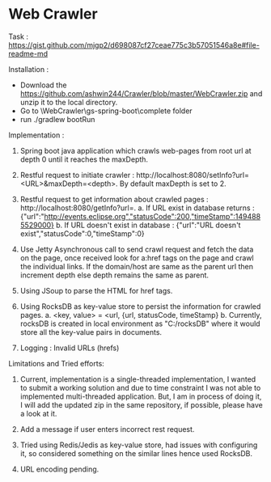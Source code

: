 # Web Crawler
Task : https://gist.github.com/mjgp2/d698087cf27ceae775c3b57051546a8e#file-readme-md

Installation :

 - Download the https://github.com/ashwin244/Crawler/blob/master/WebCrawler.zip and unzip it to the local directory.
 - Go to \WebCrawler\gs-spring-boot\complete folder
 - run ./gradlew bootRun
 
Implementation :

1. Spring boot java application which crawls web-pages from root url at depth 0 until it reaches the maxDepth.

2. Restful request to initiate crawler : http://localhost:8080/setInfo?url=\<URL\>&maxDepth=\<depth\>. By default maxDepth is set to 2.

3. Restful request to get information about crawled pages : http://localhost:8080/getInfo?url=<URL>.
  a. If URL exist in database returns : {"url":"http://events.eclipse.org","statusCode":200,"timeStamp":1494885529000}
  b. If URL doesn't exist in database : {"url":"URL doesn't exist","statusCode":0,"timeStamp":0}

4. Use Jetty Asynchronous call to send crawl request and fetch the data on the page, once received look for a:href tags on the page and crawl the individual links. If the domain/host are same as the parent url then increment depth else depth remains the same as parent.

5. Using JSoup to parse the HTML for href tags.

6. Using RocksDB as key-value store to persist the information for crawled pages.
  a. <key, value> = <url, {url, statusCode, timeStamp}
  b. Currently, rocksDB is created in local environment as "C:/rocksDB" where it would store all the key-value pairs in documents.

7. Logging : Invalid URLs (hrefs)

Limitations and Tried efforts:

1. Current, implementation is a single-threaded implementation, I wanted to submit a working solution and due to time constraint I was not able to implemented multi-threaded application. But, I am in process of doing it, I will add the updated zip in the same repository, if possible, please have a look at it.

2. Add a message if user enters incorrect rest request.

3. Tried using Redis/Jedis as key-value store, had issues with configuring it, so considered something on the similar lines hence used RocksDB.

4. URL encoding pending.
